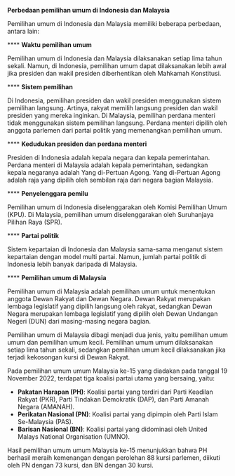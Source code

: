 **Perbedaan pemilihan umum di Indonesia dan Malaysia**

Pemilihan umum di Indonesia dan Malaysia memiliki beberapa perbedaan, antara lain:

**** **Waktu pemilihan umum**

Pemilihan umum di Indonesia dan Malaysia dilaksanakan setiap lima tahun sekali. Namun, di Indonesia, pemilihan umum dapat dilaksanakan lebih awal jika presiden dan wakil presiden diberhentikan oleh Mahkamah Konstitusi.

**** **Sistem pemilihan**

Di Indonesia, pemilihan presiden dan wakil presiden menggunakan sistem pemilihan langsung. Artinya, rakyat memilih langsung presiden dan wakil presiden yang mereka inginkan. Di Malaysia, pemilihan perdana menteri tidak menggunakan sistem pemilihan langsung. Perdana menteri dipilih oleh anggota parlemen dari partai politik yang memenangkan pemilihan umum.

**** **Kedudukan presiden dan perdana menteri**

Presiden di Indonesia adalah kepala negara dan kepala pemerintahan. Perdana menteri di Malaysia adalah kepala pemerintahan, sedangkan kepala negaranya adalah Yang di-Pertuan Agong. Yang di-Pertuan Agong adalah raja yang dipilih oleh sembilan raja dari negara bagian Malaysia.

**** **Penyelenggara pemilu**

Pemilihan umum di Indonesia diselenggarakan oleh Komisi Pemilihan Umum (KPU). Di Malaysia, pemilihan umum diselenggarakan oleh Suruhanjaya Pilihan Raya (SPR).

**** **Partai politik**

Sistem kepartaian di Indonesia dan Malaysia sama-sama menganut sistem kepartaian dengan model multi partai. Namun, jumlah partai politik di Indonesia lebih banyak daripada di Malaysia.

**** **Pemilihan umum di Malaysia**

Pemilihan umum di Malaysia adalah pemilihan umum untuk menentukan anggota Dewan Rakyat dan Dewan Negara. Dewan Rakyat merupakan lembaga legislatif yang dipilih langsung oleh rakyat, sedangkan Dewan Negara merupakan lembaga legislatif yang dipilih oleh Dewan Undangan Negeri (DUN) dari masing-masing negara bagian.

Pemilihan umum di Malaysia dibagi menjadi dua jenis, yaitu pemilihan umum umum dan pemilihan umum kecil. Pemilihan umum umum dilaksanakan setiap lima tahun sekali, sedangkan pemilihan umum kecil dilaksanakan jika terjadi kekosongan kursi di Dewan Rakyat.

Pada pemilihan umum umum Malaysia ke-15 yang diadakan pada tanggal 19 November 2022, terdapat tiga koalisi partai utama yang bersaing, yaitu:

* **Pakatan Harapan (PH)**: Koalisi partai yang terdiri dari Parti Keadilan Rakyat (PKR), Parti Tindakan Demokratik (DAP), dan Parti Amanah Negara (AMANAH).
* **Perikatan Nasional (PN)**: Koalisi partai yang dipimpin oleh Parti Islam Se-Malaysia (PAS).
* **Barisan Nasional (BN)**: Koalisi partai yang didominasi oleh United Malays National Organisation (UMNO).

Hasil pemilihan umum umum Malaysia ke-15 menunjukkan bahwa PH berhasil meraih kemenangan dengan perolehan 88 kursi parlemen, diikuti oleh PN dengan 73 kursi, dan BN dengan 30 kursi.